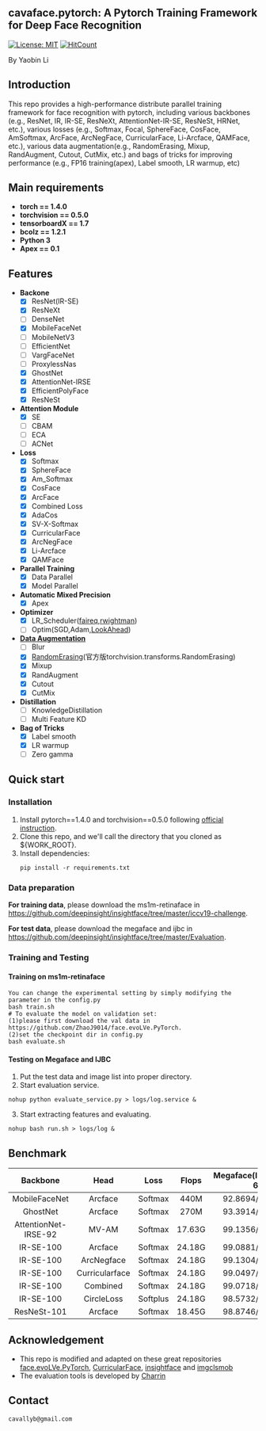 ## cavaface.pytorch: A Pytorch Training Framework for Deep Face Recognition
[![License: MIT](https://img.shields.io/badge/License-MIT-yellow.svg)](LICENSE)
[![HitCount](http://hits.dwyl.com/cavalleria/cavafacepytorch.svg)](http://hits.dwyl.com/cavalleria/cavafacepytorch)

By Yaobin Li

## Introduction
This repo provides a high-performance distribute parallel training framework for face recognition with pytorch, including various backbones (e.g., ResNet, IR, IR-SE, ResNeXt, AttentionNet-IR-SE, ResNeSt, HRNet, etc.), various losses (e.g., Softmax, Focal, SphereFace, CosFace, AmSoftmax, ArcFace, ArcNegFace, CurricularFace, Li-Arcface, QAMFace, etc.), various data augmentation(e.g., RandomErasing, Mixup, RandAugment, Cutout, CutMix, etc.) and bags of tricks for improving performance (e.g., FP16 training(apex), Label smooth, LR warmup, etc)
## Main requirements

  * **torch == 1.4.0**
  * **torchvision == 0.5.0**
  * **tensorboardX == 1.7**
  * **bcolz == 1.2.1**
  * **Python 3**
  * **Apex == 0.1**

## Features
  * **Backone**
    * [x] ResNet(IR-SE)
    * [x] ResNeXt
    * [ ] DenseNet
    * [x] MobileFaceNet
    * [ ] MobileNetV3
    * [ ] EfficientNet
    * [ ] VargFaceNet
    * [ ] ProxylessNas
    * [x] GhostNet
    * [x] AttentionNet-IRSE
    * [x] EfficientPolyFace
    * [x] ResNeSt
  * **Attention Module**
    * [x] SE
    * [ ] CBAM
    * [ ] ECA
    * [ ] ACNet
  * **Loss**
    * [x] Softmax
    * [x] SphereFace
    * [x] Am_Softmax
    * [x] CosFace
    * [x] ArcFace
    * [x] Combined Loss
    * [x] AdaCos
    * [x] SV-X-Softmax
    * [x] CurricularFace
    * [x] ArcNegFace
    * [x] Li-Arcface
    * [x] QAMFace
  * **Parallel Training**
    * [x] Data Parallel
    * [x] Model Parallel
  * **Automatic Mixed Precision**
    * [x] Apex
  * **Optimizer**
    * [x] LR_Scheduler([faireq](https://github.com/pytorch/fairseq/tree/master/fairseq/optim/lr_scheduler),[rwightman](https://github.com/rwightman/pytorch-image-models/tree/master/timm/scheduler))
    * [ ] Optim(SGD,Adam,[LookAhead](https://github.com/lonePatient/lookahead_pytorch))
  * **[Data Augmentation](https://github.com/albumentations-team/albumentations)**
    * [ ] Blur
    * [x] [RandomErasing](https://github.com/zhunzhong07/Random-Erasing/blob/master/transforms.py)(官方版torchvision.transforms.RandomErasing)
    * [x] Mixup
    * [x] RandAugment
    * [x] Cutout
    * [x] CutMix
  * **Distillation**
    * [ ] KnowledgeDistillation
    * [ ] Multi Feature KD
  * **Bag of Tricks**
    * [x] Label smooth
    * [x] LR warmup
    * [ ] Zero gamma

## Quick start
### Installation
1. Install pytorch==1.4.0 and torchvision==0.5.0 following [official instruction](https://pytorch.org/).
2. Clone this repo, and we'll call the directory that you cloned as ${WORK_ROOT}.
3. Install dependencies:
   ```
   pip install -r requirements.txt
   ```

### Data preparation
**For training data**, please download the ms1m-retinaface in https://github.com/deepinsight/insightface/tree/master/iccv19-challenge.

**For test data**, please download the megaface and ijbc in https://github.com/deepinsight/insightface/tree/master/Evaluation.

### Training and Testing

#### Training on ms1m-retinaface
```
You can change the experimental setting by simply modifying the parameter in the config.py
bash train.sh
# To evaluate the model on validation set:
(1)please first download the val data in https://github.com/ZhaoJ9014/face.evoLVe.PyTorch.
(2)set the checkpoint dir in config.py
bash evaluate.sh
```
#### Testing on Megaface and IJBC
1. Put the test data and image list into proper directory.
2. Start evaluation service.
```
nohup python evaluate_service.py > logs/log.service &
```
3. Start extracting features and evaluating.
```
nohup bash run.sh > logs/log &
```





## Benchmark
| Backbone | Head | Loss | Flops | Megaface(Id/ver@1e-6) | IJBC(tar@far=1e-4) |
| :----: | :----: | :----:| :----: | :----: | :----: |
| MobileFaceNet | Arcface | Softmax | 440M | 92.8694/93.6329 | 92.80 |
| GhostNet | Arcface | Softmax | 270M | 93.3914/94.3359 | 93.50 |
| AttentionNet-IRSE-92 | MV-AM | Softmax | 17.63G | 99.1356/99.3999 | 96.56 |
| IR-SE-100 | Arcface | Softmax | 24.18G | 99.0881/99.4259 | 96.69 |
| IR-SE-100 | ArcNegface | Softmax | 24.18G | 99.1304/98.7099 | 96.81 |
| IR-SE-100 | Curricularface | Softmax| 24.18G | 99.0497/98.6162 | 97.00 |
| IR-SE-100 | Combined | Softmax| 24.18G | 99.0718/99.4493 | 96.83 |
| IR-SE-100 | CircleLoss | Softplus| 24.18G | 98.5732/98.4834 | 96.52 |
| ResNeSt-101 | Arcface | Softmax| 18.45G | 98.8746/98.5615 | 96.63 |






## Acknowledgement

* This repo is modified and adapted on these great repositories [face.evoLVe.PyTorch](https://github.com/ZhaoJ9014/face.evoLVe.PyTorch), [CurricularFace](https://github.com/HuangYG123/CurricularFace), [insightface](https://github.com/deepinsight/insightface) and [imgclsmob](https://github.com/osmr/imgclsmob/)
* The evaluation tools is developed by [Charrin](https://github.com/Charrin)

## Contact

```
cavallyb@gmail.com
```


